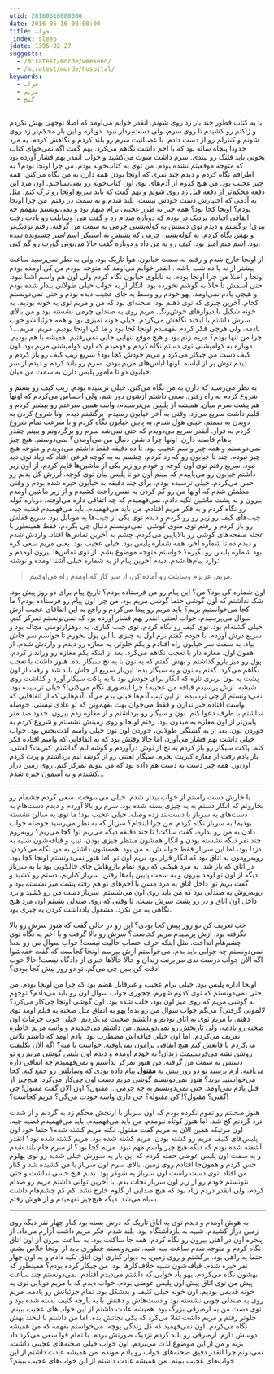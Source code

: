 ```yaml
---
utid: 20160516000000
date: 2016-05-16 00:00:00
title: خواب
_index: sleep
jdate: 1395-02-27
suggests:
  - /miratest/morde/weekend/
  - /miratest/morde/hosbital/
keywords:
  - خواب
  - مریم
  - گیج
---
```

با یه کتاب قطور چند بار زد روی شونم. انقدر خوابم می‌اومد که اصلا توجهی بهش نکردم و ژاکتم رو کشیدم تا روی سرم، ولی دست‌بردار نبود. دوباره و این بار محکم‌تر زد روی شونم و کنترلم رو از دست دادم. با عصبانیت سرم رو بلند کردم و نگاهش کردم. یه مرد حدودا پنجاه ساله بود که با اخم داشت نگاهم می‌کرد. بهم گفت اگه نمی‌خوای کتاب بخونی باید فلنگ رو ببندی. سرم داشت سوت می‌کشید و خواب انقدر بهم فشار آورده بود که متوجه موقعیتم نشده بودم. من توی یه کتاب‌خونه بودم. من چرا اونجا بودم؟ به اطرافم نگاه کردم و دیدم چند نفری که اونجا بودن همه دارن به من نگاه می‌کنن. همه چیز عجیب بود. من هیچ کدوم از آدم‌های توی اون کتاب‌خونه رو نمی‌شناختم. اون مرد این دفعه محکم‌تر از دفعه قبل زد روی شونم و بهم گفت که باید سریع اونجا رو ترک کنم. مثل یه آدمی که اختیارش دست خودش نیست، بلند شدم و به سمت در رفتم. من چرا اونجا بودم؟ اونجا کجا بود؟ همه چیز به طرز عجیبی برام مبهم بود و نمی‌تونستم بفهمم چه اتفاقی افتاده. نزدیک در بودم که دوباره صدام زد و گفت هی! وسایلت رو یادت رفت ببری! برگشتم و دیدم توی دستش یه کوله‌پشتی چرمی به سمت من گرفته. رفتم نزدیک‌تر و بهش نگاه کردم. یه کوله‌پشتی چرمی که پشتش یه استیکر اسم _امیر_ چسبونده شده بود. اسم منم امیر بود. کیف رو به من داد و دوباره گفت حالا می‌تونی گورت رو گم کنی.

از اونجا خارج شدم و رفتم به سمت خیابون. هوا تاریک بود، ولی به نظر نمی‌رسید ساعت بیشتر از نه یا ده شب باشه . انقدر خوابم می‌اومد که متوجه نبودم من کی اومده بودم اونجا و اصلا من چرا اونجا بودم. به تابلوی خیابون نگاه کردم ولی اون هم واسم آشنا نبود. حتی اسمش تا حالا به گوشم نخورده بود. انگار از یه خواب خیلی طولانی بیدار شده بودم و هیچی یادم نمی‌اومد. یهو خودم رو وسط یه جای عجیب دیده بودم و حتی نمی‌دونستم کجام. آخرین چیزی که توی ذهنم بود، صحنه‌ای بود که من و مریم توی یه خونه بودیم. یه خونه شکیل با دیوار‌های خوش‌رنگ. مریم روی یه صندلی چرمی نشسته بود و من بالای سرش داشتم با لبخند نگاهش می‌کردم. خیلی خونه تمیزی بود و همه جزئیاتشو خوب یادمه، ولی هرچی فکر کردم نفهمیدم اونجا کجا بود و ما کی اونجا بودیم. مریم. مریم...؟ چرا من تنها بودم؟ مریم زنم بود و هیچ موقع تنهایی جایی نمی‌رفتیم. همیشه با هم بودیم. دوباره به کوله‌پشتی توی دستم نگاه کردم و فهمیدم که اون کوله‌پشتی مریم بود. اون کیف دست من چیکار می‌کرد و مریم خودش کجا بود؟ سریع زیپ کیف رو باز کردم و دیدم توش پر از لباسه. اونها لباس‌های مریم بودن. سرم رو بلند کردم و دیدم از سر خیابون دو تا مامور پلیس دارن به سمت من میان.

به نظر می‌رسید که دارن به من نگاه می‌کنن. خیلی ترسیده بودم. زیپ کیف رو بستم و شروع کردم به راه رفتن. سعی داشتم ازشون دور شم، ولی احساس می‌کردم که اونها هم پشت سرم میان. همیشه از پلیس می‌ترسیدم، واسه همین سرعتم رو بیشتر کردم و قلبم داشت سریع می‌زد. وقتی به آخر خیابون رسیدم، برگشتم دیدم اونا شروع کردن به دویدن به سمتم. خیلی هول شدم. به پایین خیابون نگاه کردم و با سرعت تمام شروع کردم به فرار. انقدر سریع می‌دویدم که حتی نمی‌شد سرم رو برگردونم و ببینم چقدر باهام فاصله دارن. اونها چرا داشتن دنبال من می‌اومدن؟ نمی‌دوستم. هیچ چیز نمی‌دونستم و همه چیز واسم عجیب بود. تا ده دقیقه فقط داشتم می‌دویدم و متوجه هیچ چیز نبودم. چند تا خیابون رو که رد کردم، چشمم به یه کوچه فرعی افتاد که زیاد توی دید نبود. سریع رفتم توی اون کوچه و خودم رو زیر یکی از ماشین‌ها قایم کردم. از اون زیر داشتم خیابون رو می‌پاییدم که ببینم اون دو تا پلیس نیان توی کوچه. لرزش کل بدنم رو حس می‌کردم. خیلی ترسیده بودم. برای چند دقیقه به خیابون خیره شده بودم و وقتی مطمئن شدم که اونها من رو گم کردن یه نفس راحت کشیدم و از زیر ماشین اومدم بیرون و به پشت ماشین تکیه دادم. نمی‌فهمیدم که چه اتفاقی داره می‌اوفته. دوباره کوله رو نگاه کردم و به فکر مریم افتادم. من باید می‌فهمیدم. باید می‌فهمیدم قضیه چیه. جیب‌های کیف رو زیر رو رو کردم و دیدم توی یکی از جیب‌ها یه موبایل بود. سریع قفلش رو باز کردم و رفتم توی منوی گوشی. نمی‌دونستم دنبال چی بگردم، فقط همینطور با عجله صفحه‌های گوشی رو بالاپایین می‌کردم. چشم به آخرین تماس‌ها افتاد. واردش شدم و دیدم ده تا شماره آخر، همه شماره پلیس بود. خیلی عجیب بود. یعنی مریم سعی کره بود شماره پلیس رو بگیره؟ خواستم متوجه موضوع بشم. از توی تماس‌ها بیرون اومدم و وارد پیام‌ها شدم. دیدم آخرین پیام از یه شماره خیلی آشنا اومده و نوشته:

> مریم، عزیزم وسایلت رو آماده کن، از سر کار که اومدم راه می‌اوفتیم.

اون شماره کی بود؟ من؟ این پیام رو من فرستاده بودم؟ تاریخ پیام برای دو روز پیش بود. شک نداشتم که اون گوشی حتما گوشی مریم بود. من چرا اون پیام رو فرستاده بودم؟ ما کجا می‌خواستیم بریم؟ باید مریم رو پیدا می‌کردم و راجع به این اتفاقای عجیب ازش سوال می‌پرسیدم. خواب لعنتی انقدر بهم فشار آورده بود که نمی‌تونستم تمرکز کنم. خیلی گشنه‌ام بود. توی کیف رو نگاه کردم. توی جیب کناری، یه دوهزارتومنی مچاله بود و سریع درش آوردم. با خودم گفتم برم اول یه چیزی با این پول بخورم تا حواسم سر جاش بیاد. به سمت سر خیابون راه افتادم و یکم جلوتر، یه مغازه رو دیدم و واردش شدم. از همون اول، مغازه دار با تعجب نگاهم می‌کرد. بعد از اینکه یکم مغازه رو ورانداز کردم، پول رو میز یارو گذاشتم و بهش گفتم که یه نون با یه نخ سیگار بده. هنوز داشت با تعجب نگاهم می‌کرد. گفتم یه نون و یه سیگار بده! این‌بار سریع از جاش بلند شد و رفت از اون پشت یه نون بربری تازه که انگار برای خودش بود با یه پاکت سیگار آورد و گذاشت روی شیشه. ازش پرسیدم قیافه من عجیبه؟ چرا اینطوری نگام می‌کنی!؟ خیلی ترسیده بود. نمی‌دونستم از چی ترسیده. از این تیپ آدم‌ها خیلی بدم می‌آد. آدم‌هایی که از اتفاقایی که واست افتاده خبر ندارن و فقط می‌خوان بهت بفهمونن که تو عادی نیستی. حوصله نداشتم با طرف دعوا کنم. نون و سیگار رو برداشتم و از مغازه زدم بیرون. حدود صد متر پایین‌تر از اون مغازه یه میدون بود. رفتم اونجا و روی زمینش نشستم و شروع کردم به خوردن نون. بعد از یه گشنگی طولانی، خوردن اون نون خیلی واسم لذت‌بخش بود. خواب خیلی داشت بهم فشار می‌آورد، اما حالا وقتش بود که به اتفاقایی که واسم افتاده فکر کنم. پاکت سیگار رو باز کردم یه نخ از توش درآوردم و گوشه لبم گذاشتم. کبریت؟ لعنتی. باز یادم رفت از مغازه کبریت بخرم. سیگار لعنتی رو از گوشه لبم برداشتم و پرت کردم اون‌ور. همه چیز دست به دست هم داده بود که من نتونم تمرکز کنم. روی زمین دراز کشیدم و به آسمون خیره شدم...

---

با خارش دست راستم از خواب بیدار شدم. خیلی می‌سوخت. سعی کردم چشمام رو بخارونم که انگار دستم به یه چیزی بسته شده بود. سرم رو بالا آوردم و دیدم دست‌هام به دست‌های یه سرباز با دست‌بند زده وصله. خیلی عجیب بود! ما توی یه سالن نشسته بودیم! به سرباز نگاه کردم. من چرا اینجام؟ سرباز که به نظر می‌رسید حوصله جواب دادن به من رو نداره، گفت ساکت! تا چند دقیقه دیگه می‌ریم تو! کجا می‌ریم؟ روبه‌روم چند نفر دیگه نشسته بودن و انگار همشون منتظر چیزی بودن. تیپ و قیافه‌شون شبیه به دزدا بود، اما این سرباز فقط حواسش به من بود. همه‌شون داشتن به من نگاه می‌کردن. روبه‌رومون یه اتاق بود که انگار قرار بود بریم اون تو. اما هنوز نمی‌دونستم اونجا کجا بود. در اتاق که باز شد، یه مرد هیکلی که روی تمام بازوهاش جای خالکوبی بود با یه سرباز دیگه از اون تو اومد بیرون و به سمت پایین پله‌ها رفتن. سرباز کناریم، دستم رو کشید و گفت بریم تو! داخل اتاق یه مرد مسن با اخم‌های تو هم رفته پشت میز نشسته بود و روبه‌روش یه صندلی بود که من باید روی اون می‌شستم. سرباز دست من رو کشید و برد داخل اون اتاق و در رو پشت سرش بست. تا وقتی که روی صندلی بشینم اون مرد هیچ نگاهی به من نکرد. مشغول یادداشت کردن یه چیزی بود.

خب تعریف کن دو روز پیش کجا بودی؟ این رو در حالی گفت که هنوز سرش رو بالا نگرفته بود. ازش پرسیدم مریم کجاست؟ سرش رو بالا گرفت و با اخم یه نگاه توی چشم‌هام انداخت. مثل اینکه حرف حساب حالیت نیست! جواب سوال من رو بده! نمی‌دونستم چه جوابی باید بدم. می‌خواستم ازش بپرسم اونجا کجاست که گفت خفه‌شو! اگه الان جواب درست ندی می‌برنت زندان و حالا حالاها خبری از دادگاه نیست! حالا خوب دقت کن ببین چی می‌گم. تو دو روز پیش کجا بودی؟!

اونجا اداره پلیس بود. خیلی برام عجیب و غیرقابل هضم بود که چرا من اونجا بودم. من حتی نمی‌دونستم که توی کدوم شهرم. چجوری جواب سوال اون رو باید می‌دادم؟ توجهم به گوشی مریم که روی میز اون بود، جلب شده بود. اون گوشی اونجا چی‌کار می‌کرد؟ لالمونی گرفتی؟ می‌گم جواب سوال من رو بده! یهو یه اتفاق مثل صحنه یه فیلم اومد توی ذهنم. با مریم توی یه اتاق بودیم و داشتیم صحبت می‌کردیم. خیلی خوب جزئیات اون صحنه رو یادمه، ولی تاریخش رو نمی‌دونستم. من داشتم می‌خندیدم و واسه مریم خاطره تعریف می‌کردم، اما اون خیلی قیافه‌اش مضطرب بود. یادم اومد که داشتم تلاش می‌کردم تا قانعش کنم هیچ اتفاقی برامون نمی‌اوفته. حواست با منه؟ اگه الان تکلیفت روشن نشه می‌فرستیمت زندان! به خودم اومدم و دیدم اون پلیس گوشی مریم رو تو دستش به سمت من گرفته. من هنوز تمرکز نداشتم و نمی‌فهمیدم چه اتفاقی داره می‌افته. ازم پرسید تو دو روز پیش به __مقتول__ پیام داده بودی که وسایلش رو جمع کنه. کجا می‌خواستید برید؟ هنوز نمی‌دونستم گوشی مریم دست اون چی‌کار می‌کرد. هیچ‌چیز از قبل یادم نمی‌اومد. حتی نمی‌دونستم به چه جرمی... مقتول؟ اون الان گفت مقتول! چی گفتی؟ مقتول؟! کی مقتوله؟ چی داری واسه خودت می‌گی؟ مریم کجاست؟!

هنوز صحبتم رو تموم نکرده بودم که اون سرباز با آرنجش محکم زد به گردنم و از شدت درد گردنم کج شد. اما هنوز کوتاه نیومدم. من باید می‌فهمیدم. باید می‌فهمیدم قضیه چیه. اون مرتیکه همین الان به مریم گفت مقتول. نکنه مریم کشته شده؟ حتما خود اون پلیس‌های کثیف مریم رو کشته بودن. مریم کشته شده بود. مریم کشته شده بود؟ انقدر آشفته شده بودم که دیگه هیچ چیز واسم مهم نبود. مریم کجا بود؟ از سرم جام بلند شدم و به سمت اون پلیس عوضی حمله کردم که این بار یه سوزش خیلی شدید رو توی پهلوم حس کردم و همون‌جا افتادم روی زمین. بالای سرم اون سرباز با من کشیده شد و کنار من افتاد. توی دست راست اون سرباز یه شوکر بود. بدنم هیچ حسی نداشت و حتی نتونستم خودم رو از زیر اون سرباز نجات بدم. با آخرین توانی داشتم مریم رو صدام کردم، ولی انقدر دردم زیاد بود که هیچ صدایی از گلوم خارج نشد. کم کم چشم‌هام داشت سیاه می‌شد. دیگه هیچ‌چیز نفهمیدم و از هوش رفتم.

---

به هوش اومدم و دیدم توی یه اتاق تاریک که درش بسته بود کنار چهار نفر دیگه روی زمین دراز کشیدم. شبیه به بازداشتگاه بود. بلند شدم. فکر مریم داشت آزارم می‌داد. از پنجره اون در آهنی بیرون رو نگاه کردم. همه جا ساکتت بود. به ساعت بیرون از اون اتاق نگاه کردم و متوجه شدم ساعت سه شبه. نمی‌دونستم چطوری باید از اونجا خلاص بشم. حتما یه راهی بود. برگشتم و روی زمین، به دیوار کناری اون اتاق تکیه دادم و به اون چهار نفر خیره شدم. قیافه‌شون شبیه خلاف‌کارها بود. من چیکار کرده بودم؟ همینطور که بهشون نگاه می‌‌کردم، یهو یاد خوابی که داشتم می‌دیدم افتادم. نمی‌دونستم چند ساعت پیش من توی اتاق پیش اون پلیس عوضی بودم. خواب دیدم که با مریم دوتایی توی یه خونه قدیمی بودیم. اون خونه خیلی کثیف و بدشکل بود. تمام جزئیاتش رو یادمه. مریم روی یه صندلی چوبی نشسته بود و دست‌هاش و دهنش با یه پارچه کثیف بسته شده بود و توی دست من یه اره‌برقی بزرگ بود. همیشه عادت داشتم از این خواب‌های عجیب ببینم. جلوتر رفتم و مریم داشت تقلا می‌کرد که یکی نجاتش بده. اما من داشتم با لبخند بهش نگاه می‌کردم. اون نمی‌فهمید که کل زندگی پوچه. می‌خواستم بفهمه که من همیشه دوسش دارم. اره‌برقی رو بلند کردم نزدیک صورتش بردم. با تمام قوا سعی می‌کرد داد بزنه و من از این موضوع لذت می‌بردم. اون خواب خیلی صحنه‌های عجیبی داشت. نمی‌دونم چرا انقدر دقیق صحنه‌های خواب رو یادم مونده. من همیشه عادت داشتم از این خواب‌های عجیب ببینم. من همیشه عادت داشتم از این خواب‌های عجیب ببینم؟
